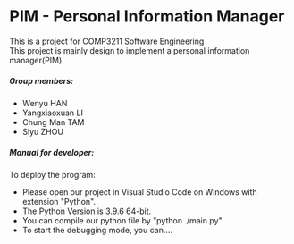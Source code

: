 # PIM - Personal Information Manager
This is a project for COMP3211 Software Engineering<br>
This project is mainly design to implement a personal information manager(PIM)<br>
##### Group members:
 - Wenyu HAN
 - Yangxiaoxuan LI
 - Chung Man TAM
 - Siyu ZHOU

##### Manual for developer:
To deploy the program: 
- Please open our project in Visual Studio Code on Windows with extension "Python".
- The Python Version is 3.9.6 64-bit.
- You can compile our python file by "python ./main.py"
- To start the debugging mode, you can....
